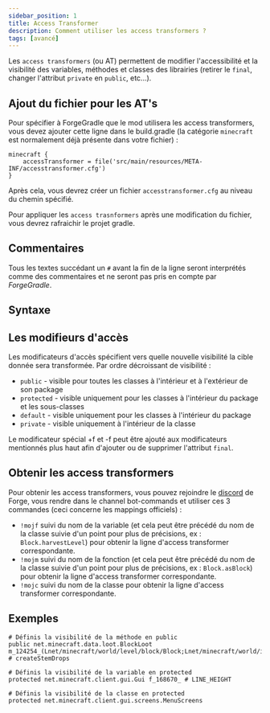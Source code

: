 ```yaml
---
sidebar_position: 1
title: Access Transformer
description: Comment utiliser les access transformers ?
tags: [avancé]
---
```


Les `access transformers` (ou AT) permettent de modifier l'accessibilité  et la visibilité des variables, méthodes et classes des librairies (retirer le `final`, changer l'attribut `private` en `public`, etc...).

## Ajout du fichier pour les AT's
Pour spécifier à ForgeGradle que le mod utilisera les access transformers, vous devez ajouter cette ligne dans le build.gradle (la catégorie `minecraft` est normalement déjà présente dans votre fichier) :
```
minecraft {
    accessTransformer = file('src/main/resources/META-INF/accesstransformer.cfg')
}
```

Après cela, vous devrez créer un fichier `accesstransformer.cfg` au niveau du chemin spécifié.

Pour appliquer les `access trasnformers` après une modification du fichier, vous devrez rafraichir le projet gradle.

## Commentaires

Tous les textes succédant un `#` avant la fin de la ligne seront interprétés comme des commentaires et ne seront pas pris en compte par _ForgeGradle_.

## Syntaxe 

## Les modifieurs d'accès

Les modificateurs d'accès spécifient vers quelle nouvelle visibilité la cible donnée sera transformée. Par ordre décroissant de visibilité :
- `public` - visible pour toutes les classes à l'intérieur et à l'extérieur de son package
- `protected` - visible uniquement pour les classes à l'intérieur du package et les sous-classes
- `default` - visible uniquement pour les classes à l'intérieur du package
- `private` - visible uniquement à l'intérieur de la classe

Le modificateur spécial +f et -f peut être ajouté aux modificateurs mentionnés plus haut afin d'ajouter ou de supprimer l'attribut `final`.

## Obtenir les access transformers

Pour obtenir les access transformers, vous pouvez rejoindre le [discord](https://discord.gg/UvedJ9m) de Forge, vous rendre dans le channel bot-commands et utiliser ces 3 commandes (ceci concerne les mappings officiels) :
- `!mojf` suivi du nom de la variable (et cela peut être précédé du nom de la classe suivie d'un point pour plus de précisions, ex : `Block.harvestLevel`) pour obtenir la ligne d'access transformer correspondante.
- `!mojm` suivi du nom de la fonction (et cela peut être précédé du nom de la classe suivie d'un point pour plus de précisions, ex : `Block.asBlock`) pour obtenir la ligne d'access transformer correspondante.
- `!mojc` suivi du nom de la classe pour obtenir la ligne d'access transformer correspondante.

## Exemples

```
# Définis la visibilité de la méthode en public
public net.minecraft.data.loot.BlockLoot m_124254_(Lnet/minecraft/world/level/block/Block;Lnet/minecraft/world/item/Item;)Lnet/minecraft/world/level/storage/loot/LootTable$Builder; # createStemDrops

# Définis la visibilité de la variable en protected
protected net.minecraft.client.gui.Gui f_168670_ # LINE_HEIGHT

# Définis la visibilité de la classe en protected
protected net.minecraft.client.gui.screens.MenuScreens
```